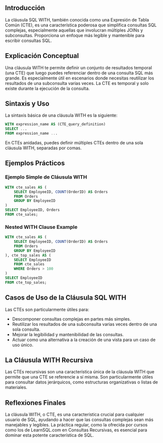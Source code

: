 <!-- # Cláusula WITH en SQL (Expresiones de Tabla Comunes) -->

## Introducción

La cláusula SQL WITH, también conocida como una Expresión de Tabla Común (CTE), es una característica poderosa que simplifica consultas SQL complejas, especialmente aquellas que involucran múltiples JOINs y subconsultas. Proporciona un enfoque más legible y mantenible para escribir consultas SQL.

## Explicación Conceptual

Una cláusula WITH te permite definir un conjunto de resultados temporal (una CTE) que luego puedes referenciar dentro de una consulta SQL más grande. Es especialmente útil en escenarios donde necesitas reutilizar los resultados de una subconsulta varias veces. La CTE es temporal y solo existe durante la ejecución de la consulta.

## Sintaxis y Uso

La sintaxis básica de una cláusula WITH es la siguiente:

```sql
WITH expression_name AS (CTE_query_definition)
SELECT ...
FROM expression_name ...
```

En CTEs anidadas, puedes definir múltiples CTEs dentro de una sola cláusula WITH, separadas por comas.

## Ejemplos Prácticos

### Ejemplo Simple de Cláusula WITH


```sql
WITH cte_sales AS (
    SELECT EmployeeID, COUNT(OrderID) AS Orders
    FROM Orders
    GROUP BY EmployeeID
)
SELECT EmployeeID, Orders
FROM cte_sales;
```

### Nested WITH Clause Example

```sql
WITH cte_sales AS (
    SELECT EmployeeID, COUNT(OrderID) AS Orders
    FROM Orders
    GROUP BY EmployeeID
), cte_top_sales AS (
    SELECT EmployeeID
    FROM cte_sales
    WHERE Orders > 100
)
SELECT EmployeeID
FROM cte_top_sales;
```

## Casos de Uso de la Cláusula SQL WITH

Las CTEs son particularmente útiles para:
- Descomponer consultas complejas en partes más simples.
- Reutilizar los resultados de una subconsulta varias veces dentro de una sola consulta.
- Mejorar la legibilidad y mantenibilidad de las consultas.
- Actuar como una alternativa a la creación de una vista para un caso de uso único.

## La Cláusula WITH Recursiva

Las CTEs recursivas son una característica única de la cláusula WITH que permite que una CTE se referencie a sí misma. Son particularmente útiles para consultar datos jerárquicos, como estructuras organizativas o listas de materiales.

## Reflexiones Finales

La cláusula WITH, o CTE, es una característica crucial para cualquier usuario de SQL, ayudando a hacer que las consultas complejas sean más manejables y legibles. La práctica regular, como la ofrecida por cursos como los de LearnSQL.com en Consultas Recursivas, es esencial para dominar esta potente característica de SQL.
